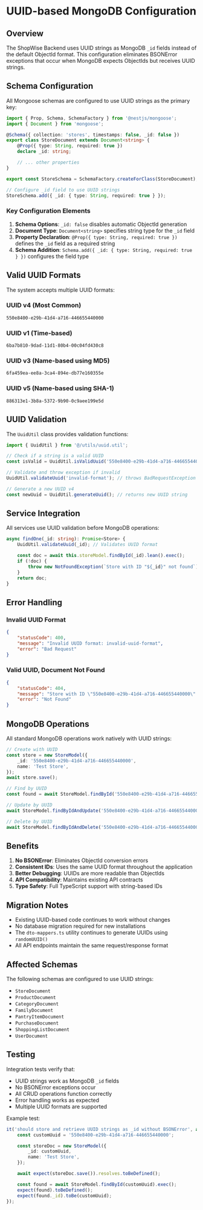 # UUID-based MongoDB Configuration

## Overview

The ShopWise Backend uses UUID strings as MongoDB `_id` fields instead of the default ObjectId format. This configuration eliminates BSONError exceptions that occur when MongoDB expects ObjectIds but receives UUID strings.

## Schema Configuration

All Mongoose schemas are configured to use UUID strings as the primary key:

```typescript
import { Prop, Schema, SchemaFactory } from '@nestjs/mongoose';
import { Document } from 'mongoose';

@Schema({ collection: 'stores', timestamps: false, _id: false })
export class StoreDocument extends Document<string> {
    @Prop({ type: String, required: true })
    declare _id: string;

    // ... other properties
}

export const StoreSchema = SchemaFactory.createForClass(StoreDocument);

// Configure _id field to use UUID strings
StoreSchema.add({ _id: { type: String, required: true } });
```

### Key Configuration Elements

1. **Schema Options**: `_id: false` disables automatic ObjectId generation
2. **Document Type**: `Document<string>` specifies string type for the `_id` field
3. **Property Declaration**: `@Prop({ type: String, required: true })` defines the `_id` field as a required string
4. **Schema Addition**: `Schema.add({ _id: { type: String, required: true } })` configures the field type

## Valid UUID Formats

The system accepts multiple UUID formats:

### UUID v4 (Most Common)

```
550e8400-e29b-41d4-a716-446655440000
```

### UUID v1 (Time-based)

```
6ba7b810-9dad-11d1-80b4-00c04fd430c8
```

### UUID v3 (Name-based using MD5)

```
6fa459ea-ee8a-3ca4-894e-db77e160355e
```

### UUID v5 (Name-based using SHA-1)

```
886313e1-3b8a-5372-9b90-0c9aee199e5d
```

## UUID Validation

The `UuidUtil` class provides validation functions:

```typescript
import { UuidUtil } from '@/utils/uuid.util';

// Check if a string is a valid UUID
const isValid = UuidUtil.isValidUuid('550e8400-e29b-41d4-a716-446655440000'); // true

// Validate and throw exception if invalid
UuidUtil.validateUuid('invalid-format'); // throws BadRequestException

// Generate a new UUID v4
const newUuid = UuidUtil.generateUuid(); // returns new UUID string
```

## Service Integration

All services use UUID validation before MongoDB operations:

```typescript
async findOne(_id: string): Promise<Store> {
    UuidUtil.validateUuid(_id); // Validates UUID format

    const doc = await this.storeModel.findById(_id).lean().exec();
    if (!doc) {
        throw new NotFoundException(`Store with ID "${_id}" not found`);
    }
    return doc;
}
```

## Error Handling

### Invalid UUID Format

```json
{
    "statusCode": 400,
    "message": "Invalid UUID format: invalid-uuid-format",
    "error": "Bad Request"
}
```

### Valid UUID, Document Not Found

```json
{
    "statusCode": 404,
    "message": "Store with ID \"550e8400-e29b-41d4-a716-446655440000\" not found",
    "error": "Not Found"
}
```

## MongoDB Operations

All standard MongoDB operations work natively with UUID strings:

```typescript
// Create with UUID
const store = new StoreModel({
    _id: '550e8400-e29b-41d4-a716-446655440000',
    name: 'Test Store',
});
await store.save();

// Find by UUID
const found = await StoreModel.findById('550e8400-e29b-41d4-a716-446655440000');

// Update by UUID
await StoreModel.findByIdAndUpdate('550e8400-e29b-41d4-a716-446655440000', { name: 'Updated' });

// Delete by UUID
await StoreModel.findByIdAndDelete('550e8400-e29b-41d4-a716-446655440000');
```

## Benefits

1. **No BSONError**: Eliminates ObjectId conversion errors
2. **Consistent IDs**: Uses the same UUID format throughout the application
3. **Better Debugging**: UUIDs are more readable than ObjectIds
4. **API Compatibility**: Maintains existing API contracts
5. **Type Safety**: Full TypeScript support with string-based IDs

## Migration Notes

- Existing UUID-based code continues to work without changes
- No database migration required for new installations
- The `dto-mappers.ts` utility continues to generate UUIDs using `randomUUID()`
- All API endpoints maintain the same request/response format

## Affected Schemas

The following schemas are configured to use UUID strings:

- `StoreDocument`
- `ProductDocument`
- `CategoryDocument`
- `FamilyDocument`
- `PantryItemDocument`
- `PurchaseDocument`
- `ShoppingListDocument`
- `UserDocument`

## Testing

Integration tests verify that:

- UUID strings work as MongoDB `_id` fields
- No BSONError exceptions occur
- All CRUD operations function correctly
- Error handling works as expected
- Multiple UUID formats are supported

Example test:

```typescript
it('should store and retrieve UUID strings as _id without BSONError', async () => {
    const customUuid = '550e8400-e29b-41d4-a716-446655440000';

    const storeDoc = new StoreModel({
        _id: customUuid,
        name: 'Test Store',
    });

    await expect(storeDoc.save()).resolves.toBeDefined();

    const found = await StoreModel.findById(customUuid).exec();
    expect(found).toBeDefined();
    expect(found._id).toBe(customUuid);
});
```
